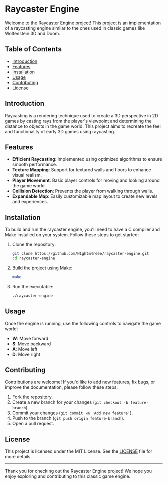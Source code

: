 # Raycaster Engine

Welcome to the Raycaster Engine project! This project is an implementation of a raycasting engine similar to the ones used in classic games like Wolfenstein 3D and Doom.

## Table of Contents
- [Introduction](#introduction)
- [Features](#features)
- [Installation](#installation)
- [Usage](#usage)
- [Contributing](#contributing)
- [License](#license)

## Introduction

Raycasting is a rendering technique used to create a 3D perspective in 2D games by casting rays from the player's viewpoint and determining the distance to objects in the game world. This project aims to recreate the feel and functionality of early 3D games using raycasting.

## Features

- **Efficient Raycasting**: Implemented using optimized algorithms to ensure smooth performance.
- **Texture Mapping**: Support for textured walls and floors to enhance visual realism.
- **Player Movement**: Basic player controls for moving and looking around the game world.
- **Collision Detection**: Prevents the player from walking through walls.
- **Expandable Map**: Easily customizable map layout to create new levels and experiences.

## Installation

To build and run the raycaster engine, you'll need to have a C compiler and Make installed on your system. Follow these steps to get started:

1. Clone the repository:
    ```sh
    git clone https://github.com/N1ghtm4reee/raycaster-engine.git
    cd raycaster-engine
    ```

2. Build the project using Make:
    ```sh
    make
    ```

3. Run the executable:
    ```sh
    ./raycaster-engine
    ```

## Usage

Once the engine is running, use the following controls to navigate the game world:

- **W**: Move forward
- **S**: Move backward
- **A**: Move left
- **D**: Move right

## Contributing

Contributions are welcome! If you'd like to add new features, fix bugs, or improve the documentation, please follow these steps:

1. Fork the repository.
2. Create a new branch for your changes (`git checkout -b feature-branch`).
3. Commit your changes (`git commit -m 'Add new feature'`).
4. Push to the branch (`git push origin feature-branch`).
5. Open a pull request.

## License

This project is licensed under the MIT License. See the [LICENSE](LICENSE) file for more details.

---

Thank you for checking out the Raycaster Engine project! We hope you enjoy exploring and contributing to this classic game engine.
